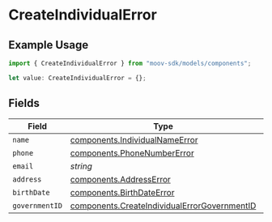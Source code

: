 # CreateIndividualError

## Example Usage

```typescript
import { CreateIndividualError } from "moov-sdk/models/components";

let value: CreateIndividualError = {};
```

## Fields

| Field                                                                                                        | Type                                                                                                         | Required                                                                                                     | Description                                                                                                  |
| ------------------------------------------------------------------------------------------------------------ | ------------------------------------------------------------------------------------------------------------ | ------------------------------------------------------------------------------------------------------------ | ------------------------------------------------------------------------------------------------------------ |
| `name`                                                                                                       | [components.IndividualNameError](../../models/components/individualnameerror.md)                             | :heavy_minus_sign:                                                                                           | N/A                                                                                                          |
| `phone`                                                                                                      | [components.PhoneNumberError](../../models/components/phonenumbererror.md)                                   | :heavy_minus_sign:                                                                                           | N/A                                                                                                          |
| `email`                                                                                                      | *string*                                                                                                     | :heavy_minus_sign:                                                                                           | N/A                                                                                                          |
| `address`                                                                                                    | [components.AddressError](../../models/components/addresserror.md)                                           | :heavy_minus_sign:                                                                                           | N/A                                                                                                          |
| `birthDate`                                                                                                  | [components.BirthDateError](../../models/components/birthdateerror.md)                                       | :heavy_minus_sign:                                                                                           | N/A                                                                                                          |
| `governmentID`                                                                                               | [components.CreateIndividualErrorGovernmentID](../../models/components/createindividualerrorgovernmentid.md) | :heavy_minus_sign:                                                                                           | N/A                                                                                                          |